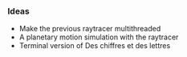 ### Ideas
* Make the previous raytracer multithreaded
* A planetary motion simulation with the raytracer
* Terminal version of Des chiffres et des lettres
